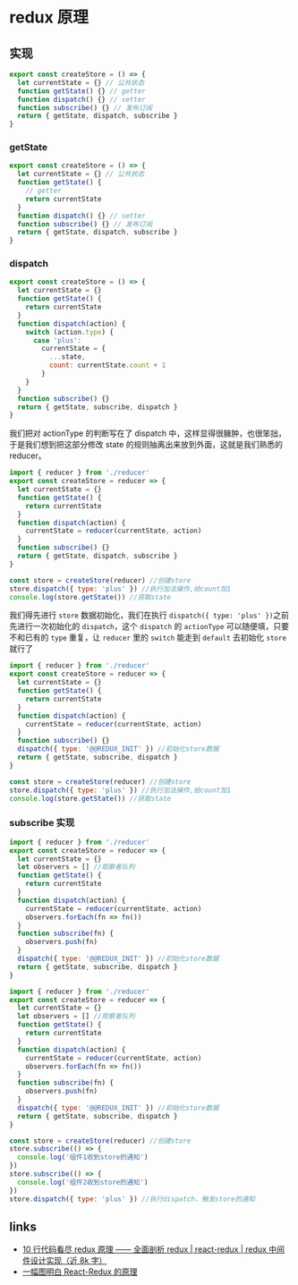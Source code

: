 # redux 原理

## 实现

```js
export const createStore = () => {
  let currentState = {} // 公共状态
  function getState() {} // getter
  function dispatch() {} // setter
  function subscribe() {} // 发布订阅
  return { getState, dispatch, subscribe }
}
```

### getState

```js
export const createStore = () => {
  let currentState = {} // 公共状态
  function getState() {
    // getter
    return currentState
  }
  function dispatch() {} // setter
  function subscribe() {} // 发布订阅
  return { getState, dispatch, subscribe }
}
```

### dispatch

```js
export const createStore = () => {
  let currentState = {}
  function getState() {
    return currentState
  }
  function dispatch(action) {
    switch (action.type) {
      case 'plus':
        currentState = {
          ...state,
          count: currentState.count + 1
        }
    }
  }
  function subscribe() {}
  return { getState, subscribe, dispatch }
}
```

我们把对 actionType 的判断写在了 dispatch 中，这样显得很臃肿，也很笨拙，于是我们想到把这部分修改 state 的规则抽离出来放到外面，这就是我们熟悉的 reducer。

```js
import { reducer } from './reducer'
export const createStore = reducer => {
  let currentState = {}
  function getState() {
    return currentState
  }
  function dispatch(action) {
    currentState = reducer(currentState, action)
  }
  function subscribe() {}
  return { getState, dispatch, subscribe }
}
```

```js
const store = createStore(reducer) //创建store
store.dispatch({ type: 'plus' }) //执行加法操作,给count加1
console.log(store.getState()) //获取state
```

我们得先进行 `store` 数据初始化，我们在执行 `dispatch({ type: 'plus' })`之前先进行一次初始化的 `dispatch`，这个 `dispatch` 的 `actionType` 可以随便填，只要不和已有的 `type` 重复，让 `reducer` 里的 `switch` 能走到 `default` 去初始化 `store` 就行了

```js
import { reducer } from './reducer'
export const createStore = reducer => {
  let currentState = {}
  function getState() {
    return currentState
  }
  function dispatch(action) {
    currentState = reducer(currentState, action)
  }
  function subscribe() {}
  dispatch({ type: '@@REDUX_INIT' }) //初始化store数据
  return { getState, subscribe, dispatch }
}

const store = createStore(reducer) //创建store
store.dispatch({ type: 'plus' }) //执行加法操作,给count加1
console.log(store.getState()) //获取state
```

### subscribe 实现

```js
import { reducer } from './reducer'
export const createStore = reducer => {
  let currentState = {}
  let observers = [] //观察者队列
  function getState() {
    return currentState
  }
  function dispatch(action) {
    currentState = reducer(currentState, action)
    observers.forEach(fn => fn())
  }
  function subscribe(fn) {
    observers.push(fn)
  }
  dispatch({ type: '@@REDUX_INIT' }) //初始化store数据
  return { getState, subscribe, dispatch }
}
```

```js
import { reducer } from './reducer'
export const createStore = reducer => {
  let currentState = {}
  let observers = [] //观察者队列
  function getState() {
    return currentState
  }
  function dispatch(action) {
    currentState = reducer(currentState, action)
    observers.forEach(fn => fn())
  }
  function subscribe(fn) {
    observers.push(fn)
  }
  dispatch({ type: '@@REDUX_INIT' }) //初始化store数据
  return { getState, subscribe, dispatch }
}

const store = createStore(reducer) //创建store
store.subscribe(() => {
  console.log('组件1收到store的通知')
})
store.subscribe(() => {
  console.log('组件2收到store的通知')
})
store.dispatch({ type: 'plus' }) //执行dispatch，触发store的通知
```

## links

- [10 行代码看尽 redux 原理 —— 全面剖析 redux | react-redux | redux 中间件设计实现（近 8k 字）](https://juejin.im/post/5def4831e51d45584b585000)
- [一幅图明白 React-Redux 的原理](https://juejin.im/post/5acdbe8f51882548fe4a7af1)
